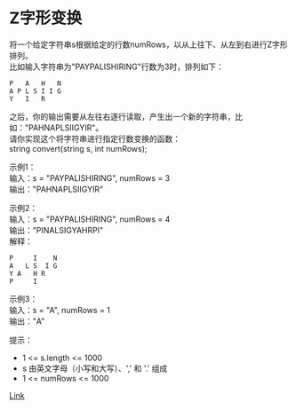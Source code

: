 <h1>Z字形变换</h1>

将一个给定字符串s根据给定的行数numRows，以从上往下、从左到右进行Z字形排列。</br>
比如输入字符串为"PAYPALISHIRING"行数为3时，排列如下：</br>

    P   A   H   N
    A P L S I I G
    Y   I   R

之后，你的输出需要从左往右逐行读取，产生出一个新的字符串，比如："PAHNAPLSIIGYIR"。</br>
请你实现这个将字符串进行指定行数变换的函数：</br>
string convert(string s, int numRows);</br>

示例1：</br>
输入：s = "PAYPALISHIRING", numRows = 3</br>
输出："PAHNAPLSIIGYIR"</br>

示例2：</br>
输入：s = "PAYPALISHIRING", numRows = 4</br>
输出："PINALSIGYAHRPI"</br>
解释：</br>

    P     I    N
    A   L S  I G
    Y A   H R
    P     I

示例3：</br>
输入：s = "A", numRows = 1</br>
输出："A"</br>

提示：
- 1 <= s.length <= 1000
- s 由英文字母（小写和大写）、',' 和 '.' 组成
- 1 <= numRows <= 1000

[Link](https://leetcode-cn.com/problems/zigzag-conversion/)
